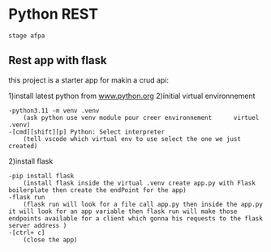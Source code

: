 # Python REST
    stage afpa
## Rest app with flask

this project is a starter app for makin a crud api:

1)install latest python from www.python.org
2)initial virtual environnement

    -python3.11 -m venv .venv
        (ask python use venv module pour creer environnement      virtuel .venv)
    -[cmd][shift][p] Python: Select interpreter 
        (tell vscode which virtual env to use select the one we just  created)

2)install flask

    -pip install flask
        (install flask inside the virtual .venv create app.py with Flask boilerplate then create the endPoint for the app)
    -flask run 
        (flask run will look for a file call app.py then inside the app.py it will look for an app variable then flask run will make those endpoints available for a client which gonna his requests to the flask server address )
    -[ctrl+ c]
        (close the app)